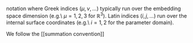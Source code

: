 notation where Greek indices ($\mu,\nu,\dots$) typically run over the embedding space dimension (e.g.\ $\mu=1,2,3$ for $\mathbb{R}^3$). Latin indices ($i,j,\dots$) run over the internal surface coordinates (e.g.\ $i=1,2$ for the parameter domain).

We follow the [[summation convention]]
